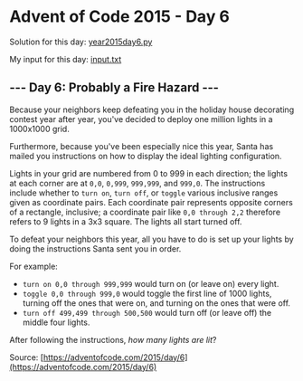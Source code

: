 # Advent of Code 2015 - Day 6

Solution for this day: [year2015day6.py](year2015/day6/year2015day6.py)

My input for this day: [input.txt](year2015/day6/input.txt)

## \--- Day 6: Probably a Fire Hazard ---

Because your neighbors keep defeating you in the holiday house decorating
contest year after year, you've decided to deploy one million lights in a
1000x1000 grid.

Furthermore, because you've been especially nice this year, Santa has mailed
you instructions on how to display the ideal lighting configuration.

Lights in your grid are numbered from 0 to 999 in each direction; the lights
at each corner are at `0,0`, `0,999`, `999,999`, and `999,0`. The instructions
include whether to `turn on`, `turn off`, or `toggle` various inclusive ranges
given as coordinate pairs. Each coordinate pair represents opposite corners of
a rectangle, inclusive; a coordinate pair like `0,0 through 2,2` therefore
refers to 9 lights in a 3x3 square. The lights all start turned off.

To defeat your neighbors this year, all you have to do is set up your lights
by doing the instructions Santa sent you in order.

For example:

  * `turn on 0,0 through 999,999` would turn on (or leave on) every light.
  * `toggle 0,0 through 999,0` would toggle the first line of 1000 lights, turning off the ones that were on, and turning on the ones that were off.
  * `turn off 499,499 through 500,500` would turn off (or leave off) the middle four lights.

After following the instructions, _how many lights are lit_?



Source: [https://adventofcode.com/2015/day/6](https://adventofcode.com/2015/day/6)
